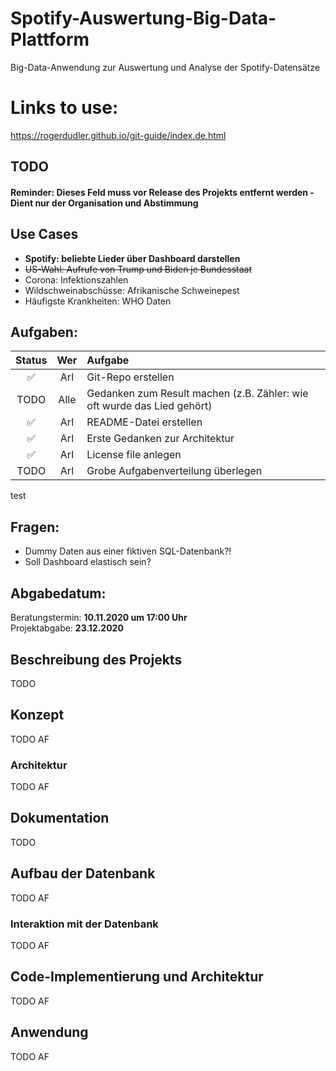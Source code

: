 # Spotify-Auswertung-Big-Data-Plattform

Big-Data-Anwendung zur Auswertung und Analyse der Spotify-Datensätze

# Links to use:
https://rogerdudler.github.io/git-guide/index.de.html

## TODO

#### Reminder: Dieses Feld muss vor Release des Projekts entfernt werden - Dient nur der Organisation und Abstimmung

## Use Cases

- **Spotify: beliebte Lieder über Dashboard darstellen**
- ~~US-Wahl: Aufrufe von Trump und Biden je Bundesstaat~~
- Corona: Infektionszahlen
- Wildschweinabschüsse: Afrikanische Schweinepest
- Häufigste Krankheiten: WHO Daten

## Aufgaben:

|       Status       |    Wer    | Aufgabe                                                                 |
| :----------------: | :-------: | :---------------------------------------------------------------------- |
| :white_check_mark: |    Arl    | Git-Repo erstellen                                                      |
|        TODO        |   Alle    | Gedanken zum Result machen (z.B. Zähler: wie oft wurde das Lied gehört) |
| :white_check_mark: |    Arl    | README-Datei erstellen                                                  |
| :white_check_mark: |    Arl    | Erste Gedanken zur Architektur                                          |
| :white_check_mark: |    Arl    | License file anlegen                                                    |
|        TODO        |    Arl    | Grobe Aufgabenverteilung überlegen                                      |
test

## Fragen:

- Dummy Daten aus einer fiktiven SQL-Datenbank?!
- Soll Dashboard elastisch sein?

## Abgabedatum:

Beratungstermin: **10.11.2020 um 17:00 Uhr** <br/>
Projektabgabe: **23.12.2020**

## Beschreibung des Projekts

TODO

## Konzept

TODO AF

### Architektur

TODO AF

## Dokumentation

TODO

## Aufbau der Datenbank

TODO AF

### Interaktion mit der Datenbank

TODO AF

## Code-Implementierung und Architektur

TODO AF

## Anwendung

TODO AF
